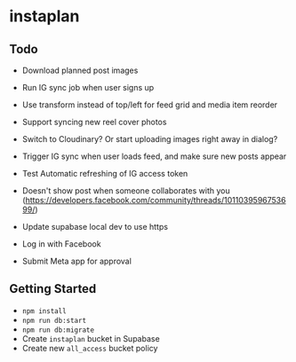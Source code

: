# instaplan

## Todo

- Download planned post images
- Run IG sync job when user signs up

- Use transform instead of top/left for feed grid and media item reorder
- Support syncing new reel cover photos
- Switch to Cloudinary? Or start uploading images right away in dialog?
- Trigger IG sync when user loads feed, and make sure new posts appear
- Test Automatic refreshing of IG access token
- Doesn't show post when someone collaborates with you (<https://developers.facebook.com/community/threads/1011039596753699/>)
- Update supabase local dev to use https
- Log in with Facebook
- Submit Meta app for approval

## Getting Started

- `npm install`
- `npm run db:start`
- `npm run db:migrate`
- Create `instaplan` bucket in Supabase
- Create new `all_access` bucket policy
